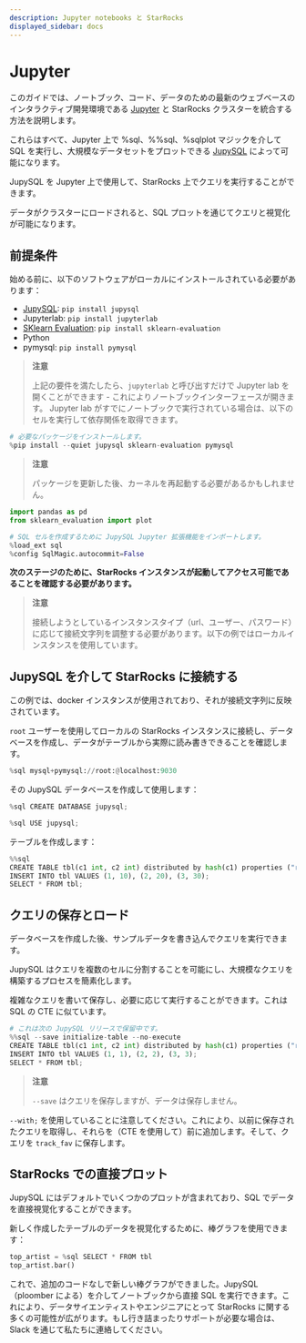 ```yaml
---
description: Jupyter notebooks と StarRocks
displayed_sidebar: docs
---
```


# Jupyter

このガイドでは、ノートブック、コード、データのための最新のウェブベースのインタラクティブ開発環境である [Jupyter](https://jupyter.org/) と StarRocks クラスターを統合する方法を説明します。

これらはすべて、Jupyter 上で %sql、%%sql、%sqlplot マジックを介して SQL を実行し、大規模なデータセットをプロットできる [JupySQL](https://jupysql.ploomber.io/) によって可能になります。

JupySQL を Jupyter 上で使用して、StarRocks 上でクエリを実行することができます。

データがクラスターにロードされると、SQL プロットを通じてクエリと視覚化が可能になります。

## 前提条件

始める前に、以下のソフトウェアがローカルにインストールされている必要があります：

- [JupySQL](https://jupysql.ploomber.io/en/latest/quick-start.html): `pip install jupysql`
- Jupyterlab: `pip install jupyterlab`
- [SKlearn Evaluation](https://github.com/ploomber/sklearn-evaluation): `pip install sklearn-evaluation`
- Python
- pymysql: `pip install pymysql`

> **注意**
>
> 上記の要件を満たしたら、`jupyterlab` と呼び出すだけで Jupyter lab を開くことができます - これによりノートブックインターフェースが開きます。
> Jupyter lab がすでにノートブックで実行されている場合は、以下のセルを実行して依存関係を取得できます。

```python
# 必要なパッケージをインストールします。
%pip install --quiet jupysql sklearn-evaluation pymysql
```

> **注意**
>
> パッケージを更新した後、カーネルを再起動する必要があるかもしれません。

```python
import pandas as pd
from sklearn_evaluation import plot

# SQL セルを作成するために JupySQL Jupyter 拡張機能をインポートします。
%load_ext sql
%config SqlMagic.autocommit=False
```

**次のステージのために、StarRocks インスタンスが起動してアクセス可能であることを確認する必要があります。**

> **注意**
>
> 接続しようとしているインスタンスタイプ（url、ユーザー、パスワード）に応じて接続文字列を調整する必要があります。以下の例ではローカルインスタンスを使用しています。

## JupySQL を介して StarRocks に接続する

この例では、docker インスタンスが使用されており、それが接続文字列に反映されています。

`root` ユーザーを使用してローカルの StarRocks インスタンスに接続し、データベースを作成し、データがテーブルから実際に読み書きできることを確認します。

```python
%sql mysql+pymysql://root:@localhost:9030
```

その JupySQL データベースを作成して使用します：

```python
%sql CREATE DATABASE jupysql;
```

```python
%sql USE jupysql;
```

テーブルを作成します：

```python
%%sql
CREATE TABLE tbl(c1 int, c2 int) distributed by hash(c1) properties ("replication_num" = "1");
INSERT INTO tbl VALUES (1, 10), (2, 20), (3, 30);
SELECT * FROM tbl;
```

## クエリの保存とロード

データベースを作成した後、サンプルデータを書き込んでクエリを実行できます。

JupySQL はクエリを複数のセルに分割することを可能にし、大規模なクエリを構築するプロセスを簡素化します。

複雑なクエリを書いて保存し、必要に応じて実行することができます。これは SQL の CTE に似ています。

```python
# これは次の JupySQL リリースで保留中です。
%%sql --save initialize-table --no-execute
CREATE TABLE tbl(c1 int, c2 int) distributed by hash(c1) properties ("replication_num" = "1");
INSERT INTO tbl VALUES (1, 1), (2, 2), (3, 3);
SELECT * FROM tbl;
```

> **注意**
>
> `--save` はクエリを保存しますが、データは保存しません。

`--with;` を使用していることに注意してください。これにより、以前に保存されたクエリを取得し、それらを（CTE を使用して）前に追加します。そして、クエリを `track_fav` に保存します。

## StarRocks での直接プロット

JupySQL にはデフォルトでいくつかのプロットが含まれており、SQL でデータを直接視覚化することができます。

新しく作成したテーブルのデータを視覚化するために、棒グラフを使用できます：

```python
top_artist = %sql SELECT * FROM tbl
top_artist.bar()
```

これで、追加のコードなしで新しい棒グラフができました。JupySQL（ploomber による）を介してノートブックから直接 SQL を実行できます。これにより、データサイエンティストやエンジニアにとって StarRocks に関する多くの可能性が広がります。もし行き詰まったりサポートが必要な場合は、Slack を通じて私たちに連絡してください。